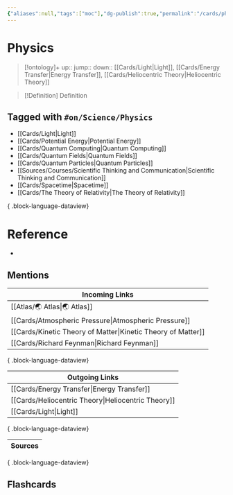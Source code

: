 ```yaml
---
{"aliases":null,"tags":["moc"],"dg-publish":true,"permalink":"/cards/physics/","dgPassFrontmatter":true}
---
```


# Physics

> [!ontology]+
> up:: 
> jump:: 
> down:: [[Cards/Light\|Light]], [[Cards/Energy Transfer\|Energy Transfer]], [[Cards/Heliocentric Theory\|Heliocentric Theory]]

> [!Definition] Definition

## Tagged with `#on/Science/Physics`

- [[Cards/Light\|Light]]
- [[Cards/Potential Energy\|Potential Energy]]
- [[Cards/Quantum Computing\|Quantum Computing]]
- [[Cards/Quantum Fields\|Quantum Fields]]
- [[Cards/Quantum Particles\|Quantum Particles]]
- [[Sources/Courses/Scientific Thinking and Communication\|Scientific Thinking and Communication]]
- [[Cards/Spacetime\|Spacetime]]
- [[Cards/The Theory of Relativity\|The Theory of Relativity]]

{ .block-language-dataview}

# Reference

- 

## Mentions

| Incoming Links                                                  |
| --------------------------------------------------------------- |
| [[Atlas/🌏 Atlas\|🌏 Atlas]]                                 |
| [[Cards/Atmospheric Pressure\|Atmospheric Pressure]]         |
| [[Cards/Kinetic Theory of Matter\|Kinetic Theory of Matter]] |
| [[Cards/Richard Feynman\|Richard Feynman]]                   |

{ .block-language-dataview}

| Outgoing Links                                        |
| ----------------------------------------------------- |
| [[Cards/Energy Transfer\|Energy Transfer]]         |
| [[Cards/Heliocentric Theory\|Heliocentric Theory]] |
| [[Cards/Light\|Light]]                             |

{ .block-language-dataview}

| Sources |
| ------- |

{ .block-language-dataview}

## Flashcards